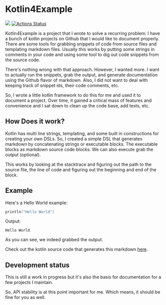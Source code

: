 # Kotlin4Example

[![](https://jitpack.io/v/jillesvangurp/kotlin4example.svg)](https://jitpack.io/#jillesvangurp/kotlin4example)
[![Actions Status](https://github.com/jillesvangurp/kotlin4example/workflows/CI-gradle-build/badge.svg)](https://github.com/jillesvangurp/kotlin4example/actions)

Kotlin4Example is a project that I wrote to solve a recurring problem: I have a bunch of kotlin projects
on Github that I would like to document properly. There are some tools for grabbing snippets of code
from source files and templating markdown files. Usually this works by putting some strings in comments in 
your code and using some tool to dig out code snippets from the source code. 

There's nothing wrong with that approach. However, I wanted more. I want to actually run the snippets, 
grab the output, and generate documentation using the Github flavor of markdown. Also, I did not want to deal
with keeping track of snippet ids, their code comments, etc.

So, I wrote a little kotlin framework to do this for me and used it to document a project. Over time, it
gained a critical mass of features and convenience and I sat down to clean up the code base, add tests, etc.

## How Does it work?

Kotlin has multi line strings, templating, and some built in constructions for creating your own DSLs. So, I
created a simple DSL that generates markdown by concatenating strings or executable blocks. The executable 
blocks as markdown source code blocks. We can also execute grab the output (optional). 

This works by looking at the stacktrace and figuring out the path to the source file, the line of code 
and figuring out the beginning and end of the block. 

## Example

Here's a Hello World example:

```kotlin
println("Hello World")
```

Output:

```
Hello World

```

As you can see, we indeed grabbed the output.

Check out the kotlin source code that generates this markdown [here](https://github.com/jillesvangurp/kotlin4example/tree/master/src/test/kotlin/com/jillesvangurp/kotlin4example/docs/readme.kt).

## Development status

This is still a work in progress but it's also the basis for documentation for a few projects I maintain.

So, API stability is at this point important for me. Which means, it should be fine for you as well.

